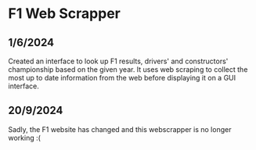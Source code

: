 # F1 Web Scrapper

## 1/6/2024
Created an interface to look up F1 results, drivers' and constructors' championship based on the given year. It uses web scraping to collect the most up to date information from the web before displaying it on a GUI interface.

## 20/9/2024
Sadly, the F1 website has changed and this webscrapper is no longer working :(
